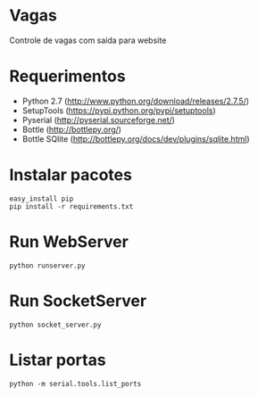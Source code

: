 Vagas
=====

Controle de vagas com saída para website


Requerimentos
=============

* Python 2.7 (http://www.python.org/download/releases/2.7.5/)
* SetupTools (https://pypi.python.org/pypi/setuptools)
* Pyserial (http://pyserial.sourceforge.net/)
* Bottle (http://bottlepy.org/)
* Bottle SQlite (http://bottlepy.org/docs/dev/plugins/sqlite.html)


Instalar pacotes
================

```
easy_install pip
pip install -r requirements.txt
```

Run WebServer
=============

```
python runserver.py
```

Run SocketServer
================

```
python socket_server.py
```

Listar portas
=============

```
python -m serial.tools.list_ports
```
